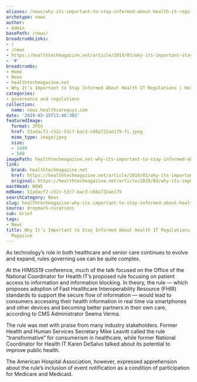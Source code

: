 ```yaml
---
aliases: /news/why-its-important-to-stay-informed-about-health-it-regulations-healthtech-magazine
archetype: news
author:
- Admin
basePath: /news/
breadcrumbLinks:
- /
- /news
- https://healthtechmagazine.net/article/2019/03/why-its-important-stay-informed-about-health-it-regulations
- '#'
breadcrumbs:
- Home
- News
- healthtechmagazine.net
- Why It’s Important to Stay Informed About Health IT Regulations | HealthTech Magazine
categories:
- governance and regulations
collection:
  name: news.healthcareguys.com
date: '2019-03-15T13:40:30Z'
featuredImage:
  format: JPEG
  href: 51adacf2-c52c-53c7-bac3-c68a732ae179-fi.jpeg
  mime_type: image/jpeg
  size:
  - 1440
  - 500
imagePath: healthtechmagazine.net-why-its-important-to-stay-informed-about-health-it-regulations-healthtech-magazine
link:
  brand: healthtechmagazine.net
  href: https://healthtechmagazine.net/article/2019/03/why-its-important-stay-informed-about-health-it-regulations
  original: https://healthtechmagazine.net/article/2019/03/why-its-important-stay-informed-about-health-it-regulations
mastHead: NEWS
mdName: 51adacf2-c52c-53c7-bac3-c68a732ae179
searchCategory: News
slug: healthtechmagazine-why-its-important-to-stay-informed-about-health-it-regulations-healthtech-magazine
source: dropmark-curations
sub: brief
tags:
- News
title: Why It’s Important to Stay Informed About Health IT Regulations | HealthTech
  Magazine
---
```


As technology’s role in both healthcare and senior care continues to evolve and expand, rules governing use can be quite complex.

At the HIMSS19 conference, much of the talk focused on the Office of the National Coordinator for Health IT’s proposed rule focusing on patient access to information and information blocking. In theory, the rule — which proposes adoption of Fast Healthcare Interoperability Resource (FHIR) standards to support the secure flow of information — would lead to consumers accessing their health information in real time via smartphones and other devices and becoming better partners in their own care, according to CMS Administrator Seema Verma.

The rule was met with praise from many industry stakeholders. Former Health and Human Services Secretary Mike Leavitt called the rule “transformative” for consumerism in healthcare, while former National Coordinator for Health IT Karen DeSalvo talked about its potential to improve public health.

The American Hospital Association, however, expressed apprehension about the rule’s inclusion of event notification as a condition of participation for Medicare and Medicaid.